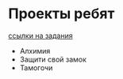 # Проекты ребят
[ссылки на задания](https://proekty-na-pitone.gitbook.io/untitled/)
- Алхимия
- Защити свой замок
- Тамогочи 
